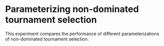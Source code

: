 # Parameterizing non-dominated tournament selection

This experiment compares the performance of different parameterizations of non-dominated tournament selection.
